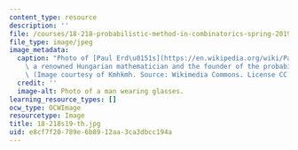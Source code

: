 ```yaml
---
content_type: resource
description: ''
file: /courses/18-218-probabilistic-method-in-combinatorics-spring-2019/e8cf7f20789e6b8912aa3ca3dbcc194a_18-218s19-th.jpg
file_type: image/jpeg
image_metadata:
  caption: "Photo of [Paul Erd\u0151s](https://en.wikipedia.org/wiki/Paul_Erd%C5%91s),\
    \ a renowned Hungarian mathematician and the founder of the probabilistic method.\
    \ (Image courtesy of Kmhkmh. Source: Wikimedia Commons. License CC BY.)"
  credit: ''
  image-alt: Photo of a man wearing glasses.
learning_resource_types: []
ocw_type: OCWImage
resourcetype: Image
title: 18-218s19-th.jpg
uid: e8cf7f20-789e-6b89-12aa-3ca3dbcc194a
---
```

